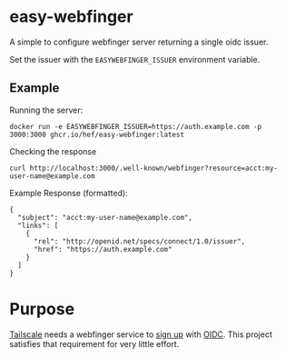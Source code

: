 # easy-webfinger

A simple to configure webfinger server returning a single oidc issuer. 

Set the issuer with the `EASYWEBFINGER_ISSUER` environment variable.

## Example

Running the server:

```
docker run -e EASYWEBFINGER_ISSUER=https://auth.example.com -p 3000:3000 ghcr.io/hef/easy-webfinger:latest
```

Checking the response

```
curl http://localhost:3000/.well-known/webfinger?resource=acct:my-user-name@example.com
```

Example Response (formatted):

```
{
  "subject": "acct:my-user-name@example.com",
  "links": [
    {
      "rel": "http://openid.net/specs/connect/1.0/issuer",
      "href": "https://auth.example.com"
    }
  ]
}
```

# Purpose

[Tailscale](https://tailscale.com/) needs a webfinger service to [sign up](https://login.tailscale.com/start/oidc) with [OIDC](https://tailscale.com/kb/1240/sso-custom-oidc). This project satisfies that requirement for very little effort.